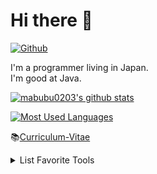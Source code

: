 # Hi there 👋

[![Github](https://img.shields.io/github/followers/mabubu0203?label=Follow&style=social)](https://github.com/mabubu0203)

I'm a programmer living in Japan.  
I'm good at Java.  

[![mabubu0203's github stats](https://github-readme-stats.vercel.app/api?username=mabubu0203&theme=dracula&count_private=true&show_icons=true&hide=contribs)]()

[![Most Used Languages](https://github-readme-stats.vercel.app/api/top-langs/?username=mabubu0203&theme=dracula&hide=XSLT,JavaScript)]()

:books:[Curriculum-Vitae](https://github.com/mabubu0203/Curriculum-Vitae)


<details>
<summary>List Favorite Tools</summary>
  
<!-- favorite_tool starts -->
- IntelliJ IDEA
- VisualStudioCode
- SourceTree
<!-- favorite_tool ends -->

</details>